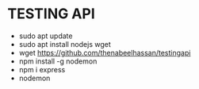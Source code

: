# TESTING API

- sudo apt update
- sudo apt install nodejs wget
- wget https://github.com/thenabeelhassan/testingapi
- npm install -g nodemon
- npm i express
- nodemon
